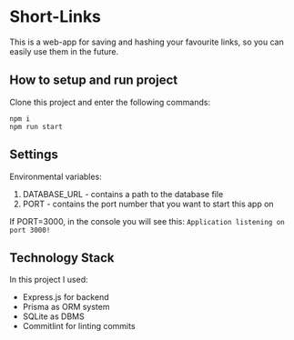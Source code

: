 # Short-Links
This is a web-app for saving and hashing your favourite links, so you can easily use them in the future.
## How to setup and run project
Clone this project and enter the following commands: 
```
npm i
npm run start
```
## Settings
Environmental variables:
  1. DATABASE_URL - contains a path to the database file
  2. PORT - contains the port number that you want to start this app on

If PORT=3000, in the console you will see this: `Application listening on port 3000!`

## Technology Stack
In this project I used:
  + Express.js for backend
  + Prisma as ORM system
  + SQLite as DBMS
  + Commitlint for linting commits
